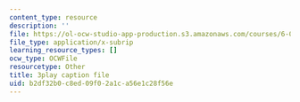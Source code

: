 ```yaml
---
content_type: resource
description: ''
file: https://ol-ocw-studio-app-production.s3.amazonaws.com/courses/6-042j-mathematics-for-computer-science-spring-2015/b2df32b0c8ed09f02a1ca56e1c28f56e_uaa4P-kkLrA.srt
file_type: application/x-subrip
learning_resource_types: []
ocw_type: OCWFile
resourcetype: Other
title: 3play caption file
uid: b2df32b0-c8ed-09f0-2a1c-a56e1c28f56e
---
```

